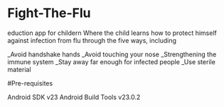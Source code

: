# Fight-The-Flu

eduction app for childern
Where the child learns how to protect himself against infection from flu through the five ways, including

_Avoid handshake hands
_Avoid touching your nose
_Strengthening the immune system
_Stay away far enough for infected people
_Use sterile material

#Pre-requisites

Android SDK v23
Android Build Tools v23.0.2
